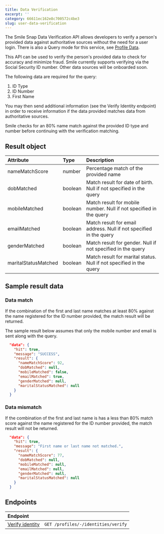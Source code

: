 ```yaml
---
title: Data Verification
excerpt: ''
category: 66611ec162e8c700572c4be3
slug: user-data-verification
---
```


The Smile Snap Data Verification API allows developers to verify a person's provided data against authoritative sources without the need for a user login. There is also a Query mode for this service, see [Profile Data](https://docs.getsmileapi.com/reference/query-identity).

This API can be used to verify the person's provided data to check for accuracy and minimize fraud. Smile currently supports verifying via the Social Security ID number. Other data sources will be onboarded soon.

The following data are required for the query:

1. ID Type
2. ID Number
3. First Name

You may then send additional information (see the Verify Identity endpoint) in order to receive information if the data provided matches data from authoritative sources.

Smile checks for an 80% name match against the provided ID type and number before continuing with the verification matching.

## Result object

| Attribute  | Type   | Description |
| :--------- | :----- | :------- |
| nameMatchScore | number | Percentage match of the provided name |
| dobMatched | boolean | Match result for date of birth. Null if not specified in the query |
| mobileMatched | boolean | Match result for mobile number. Null if not specified in the query |
| emailMatched | boolean | Match result for email address. Null if not specified in the query |
| genderMatched | boolean | Match result for gender. Null if not specified in the query |
| maritalStatusMatched | boolean | Match result for marital status. Null if not specified in the query |

## Sample result data

### Data match

If the combination of the first and last name matches at least 80% against the name registered for the ID number provided, the match result will be returned.

The sample result below assumes that only the mobile number and email is sent along with the query.

```json
  "data": {
    "hit": true,
    "message": "SUCCESS",
    "result": {
      "nameMatchScore": 92,
      "dobMatched": null,
      "mobileMatched": false,
      "emailMatched": true,
      "genderMatched": null,
      "maritalStatusMatched": null
    }
  }
```

### Data mismatch

If the combination of the first and last name is has a less than 80% match score against the name registered for the ID number provided, the match result will not be returned.

```json
  "data": {
    "hit": true,
    "message": "First name or last name not matched.",
    "result": {
      "nameMatchScore": 77,
      "dobMatched": null,
      "mobileMatched": null,
      "emailMatched": null,
      "genderMatched": null,
      "maritalStatusMatched": null
    }
  }
```

## Endpoints

| Endpoint | |
| :------- | :---- |
| [Verify identity](/reference/verify-profile-identity) | `GET /profiles/-/identities/verify` |
